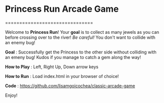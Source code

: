 # Princess Run Arcade Game
===============================

Welcome to **Princess Run**!
Your **goal** is to collect as many jewels as you can before crossing over to the river! _Be careful!_ You don't want to collide with an enemy bug!


**Goal** : Successfully get the Princess to the other side without colliding with an emeny bug! Kudos if you manage to catch a gem along the way!

**How to Play** : Left, Right Up, Down arrow keys

**How to Run** : Load index.html in your browser of choice!

**Code** : https://github.com/lisamgoicochea/classic-arcade-game

Enjoy!
